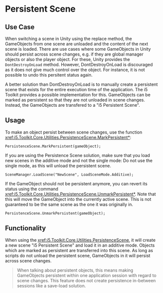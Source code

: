 # Persistent Scene

## Use Case

When switching a scene in Unity using the replace method, the GameObjects from one scene are unloaded and the content of the next scene is loaded.
There are use cases where some GameObjects in Unity should persist across scene changes, e.g. if they are global manager objects or also the player object.
For these, Unity provides the `DontDestroyOnLoad` method.
However, DontDestroyOnLoad is discouraged as it does not give much control over the object.
For instance, it is not possible to undo this persitent status again.

A better solution than DontDestroyOnLoad is to manually create a persistent scene that exists for the entire execution time of the application.
The i5 Toolkit provides a possible implementation for this.
GameObjects can be marked as persistent so that they are not unloaded in scene changes.
Instead, the GameObjects are transfered to a "i5 Persistent Scene".

## Usage

To make an object persist between scene changes, use the function <xref:i5.Toolkit.Core.Utilities.PersistenceScene.MarkPersistent*>:

```[C#]
PersistenceScene.MarkPersistent(gameObject);
```

If you are using the Persistence Scene solution, make sure that you load new scenes in the additive mode and not the single mode:
Do not use the single mode, as this will unload the persistent scene.

```[C#]
SceneManager.LoadScene("NewScene", LoadSceneMode.Additive);
```

If the GameObject should not be persistent anymore, you can revert its status using the command <xref:i5.Toolkit.Core.Utilities.PersistenceScene.UnmarkPersistent*>.
Note that this will move the GameObject into the currently active scene.
This is not guaranteed to be the same scene as the one it was originally in.

```[C#]
PersistenceScene.UnmarkPersistent(gameObject);
```

## Functionality

When using the <xref:i5.Toolkit.Core.Utilities.PersistenceScene>, it will create a new scene "i5 Persistent Scene" and load it in an additive mode.
Objects which are marked as persistent are transferred into this scene.
As long as scripts do not unload the persistent scene, GameObjects in it will persist across scene changes.

> When talking about persistent objects, this means making GameObjects persistent within one application session with regard to scene changes.
> This feature does not create persistence in-between sessions like a save-load solution.
